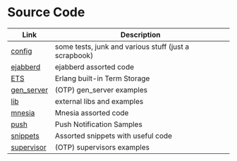 # Source Code

| Link                       | Description                                           |
| -------------------------- | ----------------------------------------------------- |
| [config](config/)          | some tests, junk and various stuff (just a scrapbook) |
| [ejabberd](ejabberd/)      | ejabberd assorted code                                |
| [ETS](./ets)               | Erlang built-in Term Storage                          |
| [gen_server](gen_server/)  | (OTP) gen_server examples                             |
| [lib](lib/)                | external libs and examples                            |
| [mnesia](mnesia/)          | Mnesia assorted code                                  |
| [push](push/)              | Push Notification Samples                             |
| [snippets](snippets/)      | Assorted snippets with useful code                    |
| [supervisor](supervisor/)  | (OTP) supervisors examples                            |
